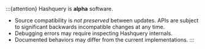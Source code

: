 :::{attention}
Hashquery is **alpha** software.

- Source compatibility is _not preserved_ between
  updates. APIs are subject to significant backwards incompatible changes at any
  time.
- Debugging errors may require inspecting Hashquery internals.
- Documented behaviors may differ from the current implementations.
  :::
